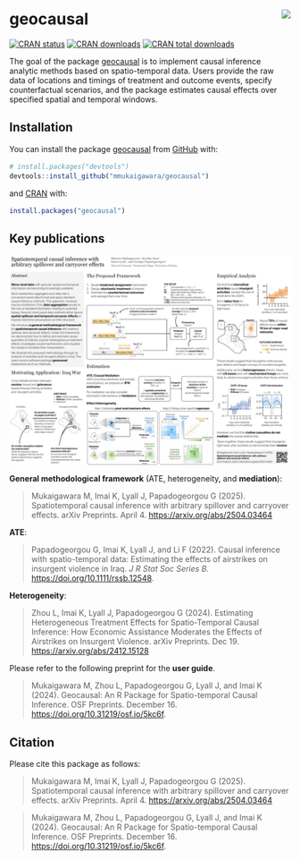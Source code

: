 
<!-- README.md is generated from README.Rmd. Please edit that file -->

# geocausal <a href="https://github.com/mmukaigawara/geocausal"><img src="inst/figure/logo.png" align="right" height="200" /></a>

<!-- badges: start -->

[![CRAN
status](https://www.r-pkg.org/badges/version/geocausal)](https://CRAN.R-project.org/package=geocausal)
[![CRAN
downloads](https://cranlogs.r-pkg.org/badges/geocausal)](https://cran.r-project.org/package=geocausal)
[![CRAN total
downloads](https://cranlogs.r-pkg.org/badges/grand-total/geocausal)](https://cran.r-project.org/package=geocausal)
<!-- badges: end -->

The goal of the package
[geocausal](https://github.com/mmukaigawara/geocausal) is to implement
causal inference analytic methods based on spatio-temporal data. Users
provide the raw data of locations and timings of treatment and outcome
events, specify counterfactual scenarios, and the package estimates
causal effects over specified spatial and temporal windows.

## Installation

You can install the package
[geocausal](https://github.com/mmukaigawara/geocausal) from
[GitHub](https://github.com/mmukaigawara/geocausal) with:

``` r
# install.packages("devtools")
devtools::install_github("mmukaigawara/geocausal")
```

and [CRAN](https://cran.r-project.org/package=geocausal) with:

``` r
install.packages("geocausal")
```

## Key publications

<div style="text-align: center;">

<a href="https://github.com/mmukaigawara/geocausal">
<img src="inst/figure/poster.png" align="center" height="auto" /> </a>

</div>

**General methodological framework** (ATE, heterogeneity, and
**mediation**):

> Mukaigawara M, Imai K, Lyall J, Papadogeorgou G (2025). Spatiotemporal
> causal inference with arbitrary spillover and carryover effects. arXiv
> Preprints. April 4. <https://arxiv.org/abs/2504.03464>

**ATE**:

> Papadogeorgou G, Imai K, Lyall J, and Li F (2022). Causal inference
> with spatio-temporal data: Estimating the effects of airstrikes on
> insurgent violence in Iraq. *J R Stat Soc Series B.*
> <https://doi.org/10.1111/rssb.12548>.

**Heterogeneity**:

> Zhou L, Imai K, Lyall J, Papadogeorgou G (2024). Estimating
> Heterogeneous Treatment Effects for Spatio-Temporal Causal Inference:
> How Economic Assistance Moderates the Effects of Airstrikes on
> Insurgent Violence. arXiv Preprints. Dec 19.
> <https://arxiv.org/abs/2412.15128>

Please refer to the following preprint for the **user guide**.

> Mukaigawara M, Zhou L, Papadogeorgou G, Lyall J, and Imai K (2024).
> Geocausal: An R Package for Spatio-temporal Causal Inference. OSF
> Preprints. December 16. <https://doi.org/10.31219/osf.io/5kc6f>.

## Citation

Please cite this package as follows:

> Mukaigawara M, Imai K, Lyall J, Papadogeorgou G (2025). Spatiotemporal
> causal inference with arbitrary spillover and carryover effects. arXiv
> Preprints. April 4. <https://arxiv.org/abs/2504.03464>

> Mukaigawara M, Zhou L, Papadogeorgou G, Lyall J, and Imai K (2024).
> Geocausal: An R Package for Spatio-temporal Causal Inference. OSF
> Preprints. December 16. <https://doi.org/10.31219/osf.io/5kc6f>.
